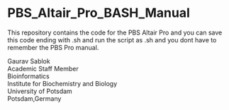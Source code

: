 # PBS_Altair_Pro_BASH_Manual
This repository contains the code for the PBS Altair Pro and you can save this code ending with .sh and run the script as .sh and you dont have to remember the PBS Pro manual. 

Gaurav Sablok \
Academic Staff Member \
Bioinformatics \
Institute for Biochemistry and Biology \
University of Potsdam \
Potsdam,Germany
